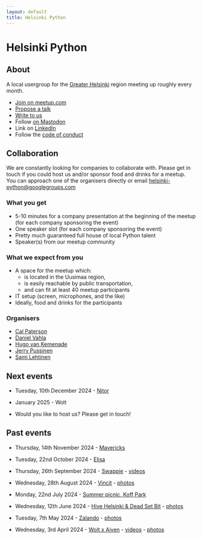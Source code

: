 ```yaml
---
layout: default
title: Helsinki Python
---
```


# Helsinki Python

## About

A local usergroup for the [Greater Helsinki](https://en.wikipedia.org/wiki/Greater_Helsinki)
region meeting up roughly every month.

- [Join on meetup.com](https://www.meetup.com/helpy-meetups/)
- [Propose a talk](https://forms.gle/KjZVgeMGHRd5ECCJ9)
- [Write to us](mailto:helsinki-python@googlegroups.com)
- Follow <a rel="me" href="https://fosstodon.org/@HelPy">on Mastodon</a>
- Link on <a href="https://www.linkedin.com/company/helsinki-python/">LinkedIn</a>
- Follow the [code of conduct](/code-of-conduct)

## Collaboration

We are constantly looking for companies to collaborate with.  Please get in
touch if you could host us and/or sponsor food and drinks for a meetup.  You
can approach one of the organisers directly or email
[helsinki-python@googlegroups.com](mailto:helsinki-python@googlegroups.com)


### What you get

- 5-10 minutes for a company presentation at the beginning of the meetup (for each company sponsoring the event)
- One speaker slot (for each company sponsoring the event)
- Pretty much guaranteed full house of local Python talent
- Speaker(s) from our meetup community

### What we expect from you

- A space for the meetup which:
  - is located in the Uusimaa region,
  - is easily reachable by public transportation,
  - and can fit at least 40 meetup participants
- IT setup (screen, microphones, and the like)
- Ideally, food and drinks for the participants

### Organisers

- [Cal Paterson](https://github.com/calpaterson)
- [Daniel Vahla](https://www.linkedin.com/in/daniel-vahla-8050a6177/)
- [Hugo van Kemenade](https://github.com/hugovk)
- [Jerry Pussinen](https://github.com/jerry-git)
- [Sami Lehtinen](https://github.com/sjlehtin)

## Next events

- Tuesday, 10th December 2024 -
  [Nitor](https://www.meetup.com/helpy-meetups/events/304793959/)

- January 2025 -
  Wolt

- Would you like to host us?  Please get in touch!

## Past events

- Thursday, 14th November 2024 -
  [Mavericks](https://www.meetup.com/helpy-meetups/events/304284986/)

- Tuesday, 22nd October 2024 -
  [Elisa](https://www.meetup.com/helpy-meetups/events/303828168/)

- Thursday, 26th September 2024 -
  [Swappie](https://www.meetup.com/helpy-meetups/events/303480797/) -
  [videos](https://www.youtube.com/playlist?list=PLGD5YuihoRnt7k0rndYCInA02gZA9mXSU)

- Wednesday, 28th August 2024 -
  [Vincit](https://www.meetup.com/helpy-meetups/events/302863785/) -
  [photos](https://www.meetup.com/helpy-meetups/photos/34804496/)

- Monday, 22nd July 2024 -
  [Summer picnic, Koff Park](https://www.meetup.com/helpy-meetups/events/302268980/)

- Wednesday, 12th June 2024 -
  [Hive Helsinki & Dead Set Bit](https://www.meetup.com/helpy-meetups/events/301336578/) -
  [photos](https://www.meetup.com/helpy-meetups/photos/34627982/)

- Tuesday, 7th May 2024 -
  [Zalando](https://www.meetup.com/helpy-meetups/events/300305921/) -
  [photos](https://www.meetup.com/helpy-meetups/photos/34491169/)

- Wednesday, 3rd April 2024 -
  [Wolt x Aiven](https://www.meetup.com/helpy-meetups/events/299649951/) -
  [videos](https://www.youtube.com/playlist?list=PLguFXrFRjbcPPzVaQ7Wy0kj10B_269y2P) -
  [photos](https://www.meetup.com/helpy-meetups/photos/34496924/)
